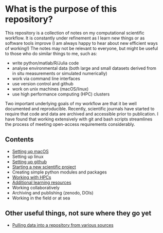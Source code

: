 # What is the purpose of this repository?

This repository is a collection of notes on my computational scientific workflow. It is constantly under refinement as I learn new things or as software tools improve (I am always happy to hear about new efficient ways of working!) The notes may not be relevant to everyone, but might be useful to those who do similar things to me, such as:

* write python/matlab/R/Julia code
* analyse environmental data (both large and small datasets derived from in situ measurements or simulated numerically)
* work via command line interfaces
* use version control and github
* work on unix machines (macOS/linux)
* use high performance computing (HPC) clusters

Two important underlying goals of my workflow are that it be well documented and reproducible. Recently, scientific journals have started to require that code and data are archived and accessible prior to publication. I have found that working extensively with git and bash scripts streamlines the process of meeting open-access requirements considerably.

## Contents

* [Setting up macOS](macOS_setup.md)
* Setting up linux
* [Setting up github](github_setup.md)
* [Starting a new scientific project](scientific_projects.md)
* Creating simple python modules and packages
* [Working with HPCs](HPC_clusters.md)
* [Additional learning resources](learning_resources.md)
* Working collaboratively
* Archiving and publishing (zenodo, DOIs)
* Working in the field or at sea


## Other useful things, not sure where they go yet

* [Pulling data into a repository from various sources](get_snippets.md)